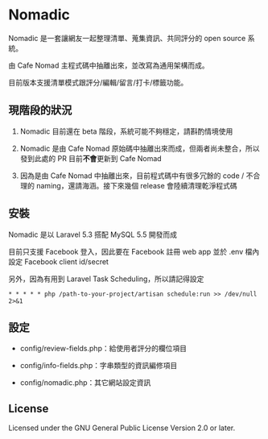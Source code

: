 # Nomadic

Nomadic 是一套讓網友一起整理清單、蒐集資訊、共同評分的 open source 系統。

由 Cafe Nomad 主程式碼中抽離出來，並改寫為通用架構而成。

目前版本支援清單模式跟評分/編輯/留言/打卡/標籤功能。

## 現階段的狀況

1. Nomadic 目前還在 beta 階段，系統可能不夠穩定，請斟酌情境使用

2. Nomadic 是由 Cafe Nomad 原始碼中抽離出來而成，但兩者尚未整合，所以發到此處的 PR 目前**不會**更新到 Cafe Nomad

3. 因為是由 Cafe Nomad 中抽離出來，目前程式碼中有很多冗餘的 code / 不合理的 naming，還請海涵。接下來幾個 release 會陸續清理乾淨程式碼

## 安裝

Nomadic 是以 Laravel 5.3 搭配 MySQL 5.5 開發而成

目前只支援 Facebook 登入，因此要在 Facebook 註冊 web app 並於 .env 檔內設定 Facebook client id/secret

另外，因為有用到 Laravel Task Scheduling，所以請記得設定

```
* * * * * php /path-to-your-project/artisan schedule:run >> /dev/null 2>&1
```

## 設定

* config/review-fields.php：給使用者評分的欄位項目

* config/info-fields.php：字串類型的資訊編修項目

* config/nomadic.php：其它網站設定資訊

## License

Licensed under the GNU General Public License Version 2.0 or later.
